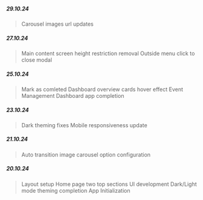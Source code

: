 ##### 29.10.24

> Carousel images url updates

##### 27.10.24

> Main content screen height restriction removal
> Outside menu click to close modal

##### 25.10.24

> Mark as comleted
> Dashboard overview cards hover effect
> Event Management Dashboard app completion

##### 23.10.24

> Dark theming fixes
> Mobile responsiveness update

##### 21.10.24

> Auto transition image carousel option configuration

##### 20.10.24

> Layout setup
> Home page two top sections UI development
> Dark/Light mode theming completion
> App Initialization
